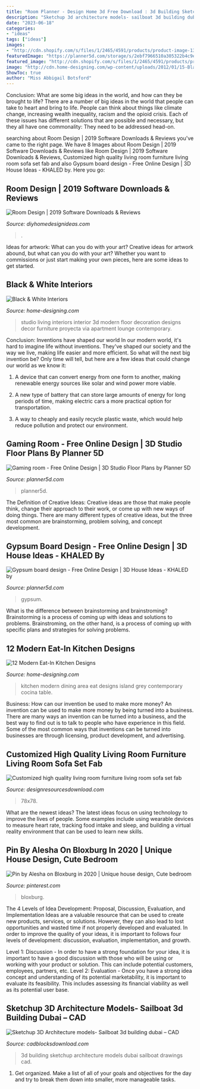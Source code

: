 ```yaml
---
title: "Room Planner - Design Home 3d Free Download : 3d Building Sketchup Architecture Models Dubai Sailboat Drawings Cad"
description: "Sketchup 3d architecture models- sailboat 3d building dubai – cad"
date: "2023-06-18"
categories:
- "ideas"
tags: ["ideas"]
images:
- "http://cdn.shopify.com/s/files/1/2465/4591/products/product-image-1322779895_grande.jpg?v=1589425496"
featuredImage: "https://planner5d.com/storage/s/2ebf7966510a305322b4c9ec84c407ea_2167106.jpg?v=1519984425"
featured_image: "http://cdn.shopify.com/s/files/1/2465/4591/products/product-image-1322779895_grande.jpg?v=1589425496"
image: "http://cdn.home-designing.com/wp-content/uploads/2012/01/15-Black-and-white-living-room.jpeg"
ShowToc: true
author: "Miss Abbigail Botsford"
---
```



Conclusion: What are some big ideas in the world, and how can they be brought to life?
There are a number of big ideas in the world that people can take to heart and bring to life. People can think about things like climate change, increasing wealth inequality, racism and the opioid crisis. Each of these issues has different solutions that are possible and necessary, but they all have one commonality: They need to be addressed head-on.

	

		
searching about Room Design | 2019 Software Downloads &amp; Reviews you've came to the right page. We have 8 Images about Room Design | 2019 Software Downloads &amp; Reviews like Room Design | 2019 Software Downloads &amp; Reviews, Customized high quality living room furniture living room sofa set fab and also Gypsum board design - Free Online Design | 3D House Ideas - KHALED by. Here you go:
		
    
## Room Design | 2019 Software Downloads &amp; Reviews

<img loading=lazy src="https://diyhomedesignideas.com/photos/template/0wx70k866ne38f2t8yul.jpeg" onerror="this.onerror=null;this.src='https://tse4.mm.bing.net/th?id=OIP.BurfFqwLzo5XnGwNNZ-wvwHaFj&amp;pid=15.1';" alt="Room Design | 2019 Software Downloads &amp; Reviews">

_Source: diyhomedesignideas.com_

>. 

	

Ideas for artwork: What can you do with your art?
Creative ideas for artwork abound, but what can you do with your art? Whether you want to commissions or just start making your own pieces, here are some ideas to get started.

    
## Black &amp; White Interiors

<img loading=lazy src="http://cdn.home-designing.com/wp-content/uploads/2012/01/15-Black-and-white-living-room.jpeg" onerror="this.onerror=null;this.src='https://tse2.mm.bing.net/th?id=OIP.7Nm4G-NVESPGE0Frtb1R1QHaE7&amp;pid=15.1';" alt="Black &amp; White Interiors">

_Source: home-designing.com_

>studio living interiors interior 3d modern floor decoration designs decor furniture proyecta via apartment lounge contemporary. 

	

Conclusion: Inventions have shaped our world
In our modern world, it's hard to imagine life without inventions. They've shaped our society and the way we live, making life easier and more efficient.
So what will the next big invention be? Only time will tell, but here are a few ideas that could change our world as we know it:

1. A device that can convert energy from one form to another, making renewable energy sources like solar and wind power more viable.

2. A new type of battery that can store large amounts of energy for long periods of time, making electric cars a more practical option for transportation.

3. A way to cheaply and easily recycle plastic waste, which would help reduce pollution and protect our environment.

    
## Gaming Room - Free Online Design | 3D Studio Floor Plans By Planner 5D

<img loading=lazy src="https://planner5d.com/files/s/02b5b/69d74/02b5b69d746f33be0a327d23b9d759fa_1.jpg" onerror="this.onerror=null;this.src='https://tse2.mm.bing.net/th?id=OIP.q_bLdOCPRgaNsq_sYns2fQHaFj&amp;pid=15.1';" alt="Gaming room - Free Online Design | 3D Studio Floor Plans by Planner 5D">

_Source: planner5d.com_

>planner5d. 

	

The Definition of Creative Ideas:
Creative ideas are those that make people think, change their approach to their work, or come up with new ways of doing things. There are many different types of creative ideas, but the three most common are brainstorming, problem solving, and concept development.

    
## Gypsum Board Design - Free Online Design | 3D House Ideas - KHALED By

<img loading=lazy src="https://planner5d.com/storage/s/2ebf7966510a305322b4c9ec84c407ea_2167106.jpg?v=1519984425" onerror="this.onerror=null;this.src='https://tse2.mm.bing.net/th?id=OIP.gw8Vp7I5ooLfbbKWkoFHfwHaFj&amp;pid=15.1';" alt="Gypsum board design - Free Online Design | 3D House Ideas - KHALED by">

_Source: planner5d.com_

>gypsum. 

	

What is the difference between brainstorming and brainstroming?
Brainstorming is a process of coming up with ideas and solutions to problems. Brainstroming, on the other hand, is a process of coming up with specific plans and strategies for solving problems.

    
## 12 Modern Eat-In Kitchen Designs

<img loading=lazy src="http://cdn.home-designing.com/wp-content/uploads/2013/01/modern-kitchen-with-dining-area.jpg" onerror="this.onerror=null;this.src='https://tse4.mm.bing.net/th?id=OIP.gjPtzTgMYbATEaOLIIR4mwHaEK&amp;pid=15.1';" alt="12 Modern Eat-In Kitchen Designs">

_Source: home-designing.com_

>kitchen modern dining area eat designs island grey contemporary cocina table. 

	

Business: How can our invention be used to make more money?
An invention can be used to make more money by being turned into a business. There are many ways an invention can be turned into a business, and the best way to find out is to talk to people who have experience in this field. Some of the most common ways that inventions can be turned into businesses are through licensing, product development, and advertising.

    
## Customized High Quality Living Room Furniture Living Room Sofa Set Fab

<img loading=lazy src="http://cdn.shopify.com/s/files/1/2465/4591/products/product-image-1322779895_grande.jpg?v=1589425496" onerror="this.onerror=null;this.src='https://tse1.mm.bing.net/th?id=OIP.vaKbVvxKS98QBOzifTrQHwHaHa&amp;pid=15.1';" alt="Customized high quality living room furniture living room sofa set fab">

_Source: designresourcesdownload.com_

>78x78. 

	

What are the newest ideas?
The latest ideas focus on using technology to improve the lives of people. Some examples include using wearable devices to measure heart rate, tracking food intake and sleep, and building a virtual reality environment that can be used to learn new skills.

    
## Pin By Alesha On Bloxburg In 2020 | Unique House Design, Cute Bedroom

<img loading=lazy src="https://i.pinimg.com/736x/13/c1/01/13c101d6cbf3ed760b9021f6489685a4.jpg" onerror="this.onerror=null;this.src='https://tse4.mm.bing.net/th?id=OIP.yJZH1rkP1hbkcxSkt6VCZAHaFj&amp;pid=15.1';" alt="Pin by Alesha on Bloxburg in 2020 | Unique house design, Cute bedroom">

_Source: pinterest.com_

>bloxburg. 

	

The 4 Levels of Idea Development: Proposal, Discussion, Evaluation, and Implementation
Ideas are a valuable resource that can be used to create new products, services, or solutions. However, they can also lead to lost opportunities and wasted time if not properly developed and evaluated.
In order to improve the quality of your ideas, it is important to follows four levels of development: discussion, evaluation, implementation, and growth.

Level 1: Discussion - In order to have a strong foundation for your idea, it is important to have a good discussion with those who will be using or working with your product or solution. This can include potential customers, employees, partners, etc. Level 2: Evaluation - Once you have a strong idea concept and understanding of its potential marketability, it is important to evaluate its feasibility. This includes assessing its financial viability as well as its potential user base.

    
## Sketchup 3D Architecture Models- Sailboat 3d Building Dubai – CAD

<img loading=lazy src="https://cdn.shopify.com/s/files/1/1650/0951/products/sshot-1_7261cf0c-df8e-4a3d-a554-dc21084a63fd.jpg?v=1494344493" onerror="this.onerror=null;this.src='https://tse1.mm.bing.net/th?id=OIP.QmGBBaTI6DrBYMUSrbBE1QHaKh&amp;pid=15.1';" alt="Sketchup 3D Architecture models- Sailboat 3d building dubai – CAD">

_Source: cadblocksdownload.com_

>3d building sketchup architecture models dubai sailboat drawings cad. 

	

1. Get organized. Make a list of all of your goals and objectives for the day and try to break them down into smaller, more manageable tasks.


